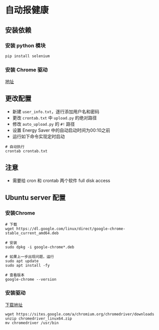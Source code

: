 # 自动报健康

## 安装依赖

### 安装 python 模块

```bash
pip install selenium
```

### 安装 Chrome 驱动

[地址](https://sites.google.com/a/chromium.org/chromedriver/downloads)

## 更改配置

* 新建 `user_info.txt`，逐行添加用户名和密码
* 更改 `crontab.txt` 中 `upload.py` 的绝对路径
* 修改 `auto_upload.py` 的 `#!` 路径 
* 设置 Energy Saver 中的自动启动时间为00:10之前
* 运行如下命令实现定时启动

```shell script
# 自动执行
crontab crontab.txt
```

## 注意

* 需要给 cron 和 crontab 两个软件 full disk access

## Ubuntu server 配置

### 安装Chrome

```shell script
# 下载
wget https://dl.google.com/linux/direct/google-chrome-stable_current_amd64.deb

# 安装
sudo dpkg -i google-chrome*.deb

# 如果上一步出现问题，运行
sudo apt update
sudo apt install -fy

# 查看版本
google-chrome --version
```

### 安装驱动

[下载地址](https://sites.google.com/a/chromium.org/chromedriver/downloads)

```shell script
wget https://sites.google.com/a/chromium.org/chromedriver/downloads
unzip chromedriver_linux64.zip
mv chromedriver /usr/bin
```
